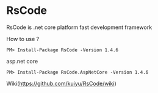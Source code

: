 # RsCode
RsCode is .net core platform fast development framework

How to use ? 
```
PM> Install-Package RsCode -Version 1.4.6
```

asp.net core 
```
PM> Install-Package RsCode.AspNetCore -Version 1.4.6
```

Wiki(https://github.com/kuiyu/RsCode/wiki)
